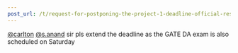 ```yaml
---
post_url: /t/request-for-postponing-the-project-1-deadline-official-response-extended/166866/10
---
```

[@carlton](/u/carlton) [@s.anand](/u/s.anand) sir pls extend the deadline as the GATE DA exam is also scheduled on Saturday
